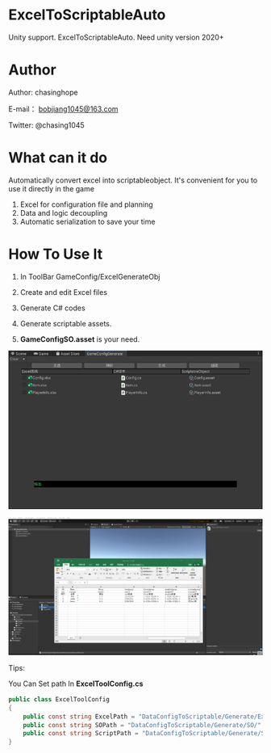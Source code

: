 # ExcelToScriptableAuto
Unity support. ExcelToScriptableAuto. Need unity version 2020+

# Author

Author: chasinghope

E-mail： bobjiang1045@163.com

Twitter: @chasing1045

# What can it do

Automatically convert excel into scriptableobject. It's convenient for you to use it directly in the game
1. Excel for configuration file and planning
2. Data and logic decoupling
3. Automatic serialization to save your time

# How To Use It

1. In ToolBar   GameConfig/ExcelGenerateObj

2. Create and edit Excel files
3. Generate C# codes
4. Generate scriptable assets.
5. **GameConfigSO.asset**  is your need.

![Snipaste_2021-09-21_17-43-06](READMERes/Snipaste_2021-09-21_17-43-06.png)



![demo](READMERes/demo.gif)

Tips:

You Can Set path In **ExcelToolConfig.cs**

```c#
public class ExcelToolConfig
{
    public const string ExcelPath = "DataConfigToScriptable/Generate/Excel/";
    public const string SOPath = "DataConfigToScriptable/Generate/SO/";
    public const string ScriptPath = "DataConfigToScriptable/Generate/Script/";
}
```

